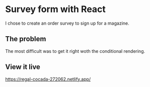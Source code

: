 # Survey form with React

I chose to create an order survey to sign up for a magazine. 

## The problem

The most difficult was to get it right woth the conditional rendering.

## View it live

https://regal-cocada-272062.netlify.app/


